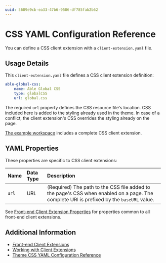 ```yaml
---
uuid: 5689e9cb-ea33-47b6-9586-df785fab2b62
---
```

# CSS YAML Configuration Reference

You can define a CSS client extension with a `client-extension.yaml` file.

## Usage Details

This `client-extension.yaml` file defines a CSS client extension definition:

```yaml
able-global-css:
    name: Able Global CSS
    type: globalCSS
    url: global.css
```

The required `url` property defines the CSS resource file's location. CSS included here is added to the styling already used in the theme. In case of a conflict, the client extension's CSS overrides the styling already on the page.

[The example workspace](https://github.com/liferay/liferay-portal/tree/master/workspaces/sample-default-workspace/client-extensions/sample-global-css) includes a complete CSS client extension.

## YAML Properties

These properties are specific to CSS client extensions:

| Name | Data Type | Description |
| :--- | :--- | :--- |
| `url` | URL | (Required) The path to the CSS file added to the page's CSS when enabled on a page. The complete URI is prefixed by the `baseURL` value. |

See [Front-end Client Extension Properties](../front-end-client-extensions.md#front-end-client-extension-properties) for properties common to all front-end client extensions.

## Additional Information

* [Front-end Client Extensions](../front-end-client-extensions.md)
* [Working with Client Extensions](../working-with-client-extensions.md)
* [Theme CSS YAML Configuration Reference](./theme-css-yaml-configuration-reference.md)
